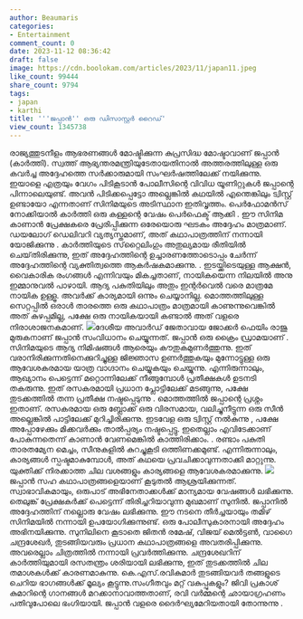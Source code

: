 ```yaml
---
author: Beaumaris
categories:
- Entertainment
comment_count: 0
date: 2023-11-12 08:36:42
draft: false
image: https://cdn.boolokam.com/articles/2023/11/japan11.jpeg
like_count: 99444
share_count: 9794
tags:
- japan
- karthi
title: '''ജപ്പാൻ'' ഒരു ഡിസാസ്റ്റർ റൈഡ്'
view_count: 1345738
---
```


രാജ്യത്തുടനീളം ആഭരണങ്ങൾ മോഷ്ടിക്കുന്ന കുപ്രസിദ്ധ മോഷ്ടാവാണ് ജപ്പാൻ (കാർത്തി). സ്വത്ത് ആഭ്യന്തരമന്ത്രിയുടേതായതിനാൽ അത്തരത്തിലുള്ള ഒരു കവർച്ച അദ്ദേഹത്തെ സർക്കാരുമായി സംഘർഷത്തിലേക്ക് നയിക്കുന്നു. ഇയാളെ എത്രയും വേഗം പിടികൂടാൻ പോലീസിന്റെ വിവിധ യൂണിറ്റുകൾ ജപ്പാന്റെ പിന്നാലെയുണ്ട്. അവൻ പിടിക്കപ്പെട്ടോ അല്ലെങ്കിൽ കഥയിൽ എന്തെങ്കിലും ട്വിസ്റ്റ് ഉണ്ടായോ എന്നതാണ് സിനിമയുടെ അടിസ്ഥാന ഇതിവൃത്തം. പെർഫോമൻസ് നോക്കിയാൽ കാർത്തി ഒരു കള്ളന്റെ വേഷം പെർഫെക്ട് ആക്കി . ഈ സിനിമ കാണാൻ പ്രേക്ഷകരെ പ്രേരിപ്പിക്കുന്ന ഒരേയൊരു ഘടകം അദ്ദേഹം മാത്രമാണ്. ഡയലോഗ് ഡെലിവറി വ്യത്യസ്തമാണ്, അത് കഥാപാത്രത്തിന് നന്നായി യോജിക്കുന്നു . കാർത്തിയുടെ സ്‌റ്റൈലിംഗും അതുല്യമായ രീതിയിൽ ചെയ്‌തിരിക്കുന്നു, ഇത് അദ്ദേഹത്തിന്റെ ഉച്ചാരണത്തോടൊപ്പം ചേർന്ന് അദ്ദേഹത്തിന്റെ വ്യക്തിത്വത്തെ ആകർഷകമാക്കുന്നു. . ഇടയ്ക്കിടെയുള്ള ആക്ഷൻ, വൈകാരിക രംഗങ്ങൾ എന്നിവയും മികച്ചതാണ്, നായികയെന്ന നിലയിൽ അനു ഇമ്മാനുവൽ പാഴായി. ആദ്യ പകുതിയിലും അതും ഇന്റർവെൽ വരെ മാത്രമേ നായിക ഉള്ളൂ. അവർക്ക് കാര്യമായി ഒന്നും ചെയ്യാനില്ല. മൊത്തത്തിലുള്ള സെറ്റപ്പിൽ ഒരാൾ താരത്തെ ഒരു കഥാപാത്രം മാത്രമായി കാണുന്നുവെങ്കിൽ അത് കുഴപ്പമില്ല, പക്ഷേ ഒരു നായികയായി കണ്ടാൽ അത് വളരെ നിരാശാജനകമാണ്. ![](https://cdn.boolokam.com/articles/2023/11/japan11.jpeg)ദേശീയ അവാർഡ് ജേതാവായ ജോക്കർ ഫെയിം രാജു മുരുകനാണ് ജപ്പാൻ സംവിധാനം ചെയ്യുന്നത്. ജപ്പാൻ ഒരു ക്രൈം ഡ്രാമയാണ് . സിനിമയുടെ ആദ്യ നിമിഷങ്ങൾ ആരെയും കൗതുകമുണർത്തുന്നു. ഇത് വരാനിരിക്കുന്നതിനെക്കുറിച്ചുള്ള ജിജ്ഞാസ ഉണർത്തുകയും മുന്നോട്ടുള്ള ഒരു ആവേശകരമായ യാത്ര വാഗ്ദാനം ചെയ്യുകയും ചെയ്യുന്നു. എന്നിരുന്നാലും, ആഖ്യാനം പെട്ടെന്ന് മറ്റൊന്നിലേക്ക് നീങ്ങുമ്പോൾ പ്രതീക്ഷകൾ ഉടനടി തകരുന്നു. ഇത് രസകരമായി പ്രധാന പ്ലോട്ടിലേക്ക് മടങ്ങുന്നു, പക്ഷേ തുടക്കത്തിൽ തന്ന പ്രതീക്ഷ നഷ്ടപ്പെടുന്നു . മൊത്തത്തിൽ ജപ്പാന്റെ പ്രശ്നം ഇതാണ്. രസകരമായ ഒരു ബ്ലോക്ക് ഒരു വിരസമായ, വലിച്ചുനീട്ടുന്ന ഒരു സീൻ അല്ലെങ്കിൽ പാട്ടിലേക്ക് മുറിച്ചിരിക്കുന്നു. ഇടവേള ഒരു ട്വിസ്റ്റ് നൽകുന്നു , പക്ഷേ അപ്പോഴേക്കും മിക്കവർക്കും താൽപ്പര്യം നഷ്ടപ്പെട്ടു. ഇതെല്ലാം എവിടേക്കാണ് പോകുന്നതെന്ന് കാണാൻ വേണമെങ്കിൽ കാത്തിരിക്കാം. . രണ്ടാം പകുതി താരതമ്യേന മെച്ചം, സീനുകളിൽ കുറച്ചുകൂടി ഒത്തിണക്കമുണ്ട്. എന്നിരുന്നാലും, കാര്യങ്ങൾ സ്പഷ്ടമാകുമ്പോൾ, അത് കഥയെ പ്രവചിക്കാവുന്നതാക്കി മാറ്റുന്നു. യുക്തിക്ക് നിരക്കാത്ത ചില വശങ്ങളും കാര്യങ്ങളെ ആവേശകരമാക്കുന്നു. ![](https://cdn.boolokam.com/articles/2023/11/wwww-1.jpg)ജപ്പാൻ സഹ കഥാപാത്രങ്ങളെയാണ് കൂടുതൽ ആശ്രയിക്കുന്നത്. സ്വാഭാവികമായും, ഒരുപാട് അഭിനേതാക്കൾക്ക് മാന്യമായ വേഷങ്ങൾ ലഭിക്കുന്നു. തെലുങ്ക് പ്രേക്ഷകർക്ക് പെട്ടെന്ന് തിരിച്ചറിയാവുന്ന മുഖമാണ് സുനിൽ. ജപ്പാനിൽ അദ്ദേഹത്തിന് നല്ലൊരു വേഷം ലഭിക്കുന്നു. ഈ നടനെ തീർച്ചയായും തമിഴ് സിനിമയിൽ നന്നായി ഉപയോഗിക്കുന്നുണ്ട്. ഒരു പോലീസുകാരനായി അദ്ദേഹം അഭിനയിക്കുന്നു. സുനിലിനെ കൂടാതെ ജിതൻ രമേഷ്, വിജയ് മെൽട്ടൺ, വാഗൈ ചന്ദ്രശേഖർ, തുടങ്ങിയവരും പ്രധാന കഥാപാത്രങ്ങളെ അവതരിപ്പിക്കുന്നു. അവരെല്ലാം ചിത്രത്തിൽ നന്നായി പ്രവർത്തിക്കുന്നു. ചന്ദ്രശേഖറിന് കാർത്തിയുമായി രസതന്ത്രം ശരിയായി ലഭിക്കുന്നു, ഇത് തുടക്കത്തിൽ ചില തമാശകൾക്ക് കാരണമാകുന്നു. കെ.എസ്.രവികുമാർ തുടങ്ങിയവർ തങ്ങളുടെ ചെറിയ ഭാഗങ്ങൾക്ക് മൂല്യം കൂട്ടുന്നു.സംഗീതവും മറ്റ് വകുപ്പുകളും? ജിവി പ്രകാശ് കുമാറിന്റെ ഗാനങ്ങൾ മറക്കാനാവാത്തതാണ്, രവി വർമ്മന്റെ ഛായാഗ്രഹണം പതിവുപോലെ ഭംഗിയായി. ജപ്പാൻ വളരെ ദൈർഘ്യമേറിയതായി തോന്നുന്നു .